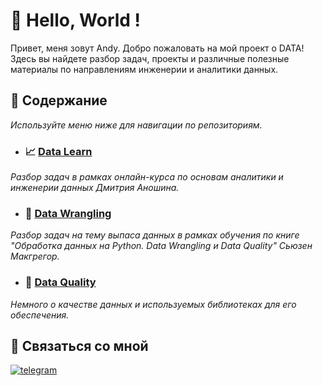 # 👋 Hello, World !
Привет, меня зовут Andy. Добро пожаловать на мой проект о DATA!  
Здесь вы найдете разбор задач, проекты и различные полезные материалы по направлениям инженерии и аналитики данных.

## 📜 Содержание
_Используйте меню ниже для навигации по репозиториям._

- ### 📈 [Data Learn](https://github.com/adrianhel/datalearn/)
_Разбор задач в рамках онлайн-курса по основам аналитики и инженерии данных Дмитрия Аношина._

- ### 🌱 [Data Wrangling](https://github.com/adrianhel/data_wrangling_exercises)
_Разбор задач на тему выпаса данных в рамках обучения по книге "Обработка данных на Python. Data Wrangling и 
Data Quality" Сьюзен Макгрегор._

- ### 🔎 [Data Quality](https://github.com/adrianhel/data_quality)
_Немного о качестве данных и используемых библиотеках для его обеспечения._

## 🤝 Связаться со мной
[![telegram](https://img.shields.io/badge/telegram-adrianhel-blue?logo=telegram)](https://t.me/adrianhel)